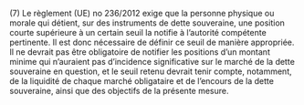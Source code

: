 (7) Le règlement (UE) no 236/2012 exige que la personne physique ou morale qui détient, sur des instruments de dette souveraine, une position courte supérieure à un certain seuil la notifie à l’autorité compétente pertinente. Il est donc nécessaire de définir ce seuil de manière appropriée. Il ne devrait pas être obligatoire de notifier les positions d’un montant minime qui n’auraient pas d’incidence significative sur le marché de la dette souveraine en question, et le seuil retenu devrait tenir compte, notamment, de la liquidité de chaque marché obligataire et de l’encours de la dette souveraine, ainsi que des objectifs de la présente mesure.